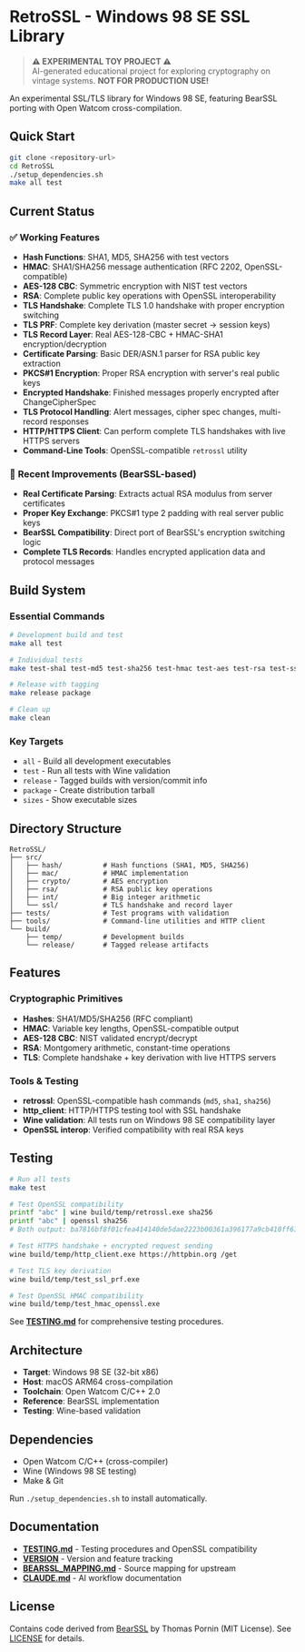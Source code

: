# RetroSSL - Windows 98 SE SSL Library

> **⚠️ EXPERIMENTAL TOY PROJECT ⚠️**  
> AI-generated educational project for exploring cryptography on vintage systems. **NOT FOR PRODUCTION USE!**

An experimental SSL/TLS library for Windows 98 SE, featuring BearSSL porting with Open Watcom cross-compilation.

## Quick Start

```bash
git clone <repository-url>
cd RetroSSL
./setup_dependencies.sh
make all test
```

## Current Status

### ✅ **Working Features**
- **Hash Functions**: SHA1, MD5, SHA256 with test vectors
- **HMAC**: SHA1/SHA256 message authentication (RFC 2202, OpenSSL-compatible)
- **AES-128 CBC**: Symmetric encryption with NIST test vectors
- **RSA**: Complete public key operations with OpenSSL interoperability
- **TLS Handshake**: Complete TLS 1.0 handshake with proper encryption switching
- **TLS PRF**: Complete key derivation (master secret → session keys)
- **TLS Record Layer**: Real AES-128-CBC + HMAC-SHA1 encryption/decryption
- **Certificate Parsing**: Basic DER/ASN.1 parser for RSA public key extraction
- **PKCS#1 Encryption**: Proper RSA encryption with server's real public keys
- **Encrypted Handshake**: Finished messages properly encrypted after ChangeCipherSpec
- **TLS Protocol Handling**: Alert messages, cipher spec changes, multi-record responses
- **HTTP/HTTPS Client**: Can perform complete TLS handshakes with live HTTPS servers
- **Command-Line Tools**: OpenSSL-compatible `retrossl` utility

### 🔧 **Recent Improvements (BearSSL-based)**
- **Real Certificate Parsing**: Extracts actual RSA modulus from server certificates
- **Proper Key Exchange**: PKCS#1 type 2 padding with real server public keys
- **BearSSL Compatibility**: Direct port of BearSSL's encryption switching logic
- **Complete TLS Records**: Handles encrypted application data and protocol messages

## Build System

### **Essential Commands**
```bash
# Development build and test
make all test

# Individual tests  
make test-sha1 test-md5 test-sha256 test-hmac test-aes test-rsa test-ssl test-ssl-handshake test-ssl-prf

# Release with tagging
make release package

# Clean up
make clean
```

### **Key Targets**
- `all` - Build all development executables
- `test` - Run all tests with Wine validation
- `release` - Tagged builds with version/commit info
- `package` - Create distribution tarball
- `sizes` - Show executable sizes

## Directory Structure

```
RetroSSL/
├── src/
│   ├── hash/          # Hash functions (SHA1, MD5, SHA256)
│   ├── mac/           # HMAC implementation
│   ├── crypto/        # AES encryption
│   ├── rsa/           # RSA public key operations
│   ├── int/           # Big integer arithmetic
│   └── ssl/           # TLS handshake and record layer
├── tests/             # Test programs with validation
├── tools/             # Command-line utilities and HTTP client
└── build/
    ├── temp/          # Development builds
    └── release/       # Tagged release artifacts
```

## Features

### **Cryptographic Primitives**
- **Hashes**: SHA1/MD5/SHA256 (RFC compliant)
- **HMAC**: Variable key lengths, OpenSSL-compatible output
- **AES-128 CBC**: NIST validated encrypt/decrypt
- **RSA**: Montgomery arithmetic, constant-time operations
- **TLS**: Complete handshake + key derivation with live HTTPS servers

### **Tools & Testing**
- **retrossl**: OpenSSL-compatible hash commands (`md5`, `sha1`, `sha256`)
- **http_client**: HTTP/HTTPS testing tool with SSL handshake
- **Wine validation**: All tests run on Windows 98 SE compatibility layer
- **OpenSSL interop**: Verified compatibility with real RSA keys

## Testing

```bash
# Run all tests
make test

# Test OpenSSL compatibility
printf "abc" | wine build/temp/retrossl.exe sha256
printf "abc" | openssl sha256
# Both output: ba7816bf8f01cfea414140de5dae2223b00361a396177a9cb410ff61f20015ad

# Test HTTPS handshake + encrypted request sending
wine build/temp/http_client.exe https://httpbin.org /get

# Test TLS key derivation
wine build/temp/test_ssl_prf.exe

# Test OpenSSL HMAC compatibility
wine build/temp/test_hmac_openssl.exe
```

See **[TESTING.md](TESTING.md)** for comprehensive testing procedures.

## Architecture

- **Target**: Windows 98 SE (32-bit x86)
- **Host**: macOS ARM64 cross-compilation  
- **Toolchain**: Open Watcom C/C++ 2.0
- **Reference**: BearSSL implementation
- **Testing**: Wine-based validation

## Dependencies

- Open Watcom C/C++ (cross-compiler)
- Wine (Windows 98 SE testing)
- Make & Git

Run `./setup_dependencies.sh` to install automatically.

## Documentation

- **[TESTING.md](TESTING.md)** - Testing procedures and OpenSSL compatibility
- **[VERSION](VERSION)** - Version and feature tracking
- **[BEARSSL_MAPPING.md](BEARSSL_MAPPING.md)** - Source mapping for upstream
- **[CLAUDE.md](CLAUDE.md)** - AI workflow documentation

## License

Contains code derived from [BearSSL](https://bearssl.org/) by Thomas Pornin (MIT License). See [LICENSE](LICENSE) for details.